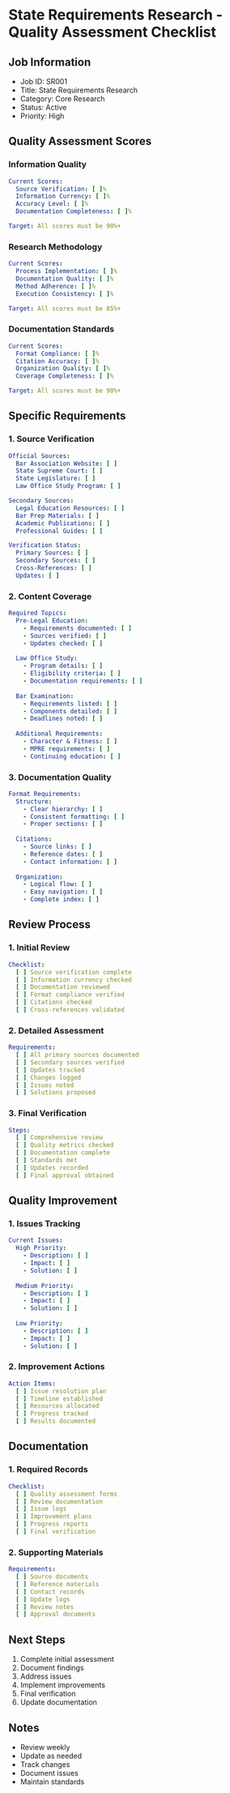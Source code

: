 # State Requirements Research - Quality Assessment Checklist

## Job Information
- Job ID: SR001
- Title: State Requirements Research
- Category: Core Research
- Status: Active
- Priority: High

## Quality Assessment Scores

### Information Quality
```yaml
Current Scores:
  Source Verification: [ ]%
  Information Currency: [ ]%
  Accuracy Level: [ ]%
  Documentation Completeness: [ ]%

Target: All scores must be 90%+
```

### Research Methodology
```yaml
Current Scores:
  Process Implementation: [ ]%
  Documentation Quality: [ ]%
  Method Adherence: [ ]%
  Execution Consistency: [ ]%

Target: All scores must be 85%+
```

### Documentation Standards
```yaml
Current Scores:
  Format Compliance: [ ]%
  Citation Accuracy: [ ]%
  Organization Quality: [ ]%
  Coverage Completeness: [ ]%

Target: All scores must be 90%+
```

## Specific Requirements

### 1. Source Verification
```yaml
Official Sources:
  Bar Association Website: [ ]
  State Supreme Court: [ ]
  State Legislature: [ ]
  Law Office Study Program: [ ]

Secondary Sources:
  Legal Education Resources: [ ]
  Bar Prep Materials: [ ]
  Academic Publications: [ ]
  Professional Guides: [ ]

Verification Status:
  Primary Sources: [ ]
  Secondary Sources: [ ]
  Cross-References: [ ]
  Updates: [ ]
```

### 2. Content Coverage
```yaml
Required Topics:
  Pre-Legal Education:
    - Requirements documented: [ ]
    - Sources verified: [ ]
    - Updates checked: [ ]
    
  Law Office Study:
    - Program details: [ ]
    - Eligibility criteria: [ ]
    - Documentation requirements: [ ]
    
  Bar Examination:
    - Requirements listed: [ ]
    - Components detailed: [ ]
    - Deadlines noted: [ ]
    
  Additional Requirements:
    - Character & Fitness: [ ]
    - MPRE requirements: [ ]
    - Continuing education: [ ]
```

### 3. Documentation Quality
```yaml
Format Requirements:
  Structure:
    - Clear hierarchy: [ ]
    - Consistent formatting: [ ]
    - Proper sections: [ ]
    
  Citations:
    - Source links: [ ]
    - Reference dates: [ ]
    - Contact information: [ ]
    
  Organization:
    - Logical flow: [ ]
    - Easy navigation: [ ]
    - Complete index: [ ]
```

## Review Process

### 1. Initial Review
```yaml
Checklist:
  [ ] Source verification complete
  [ ] Information currency checked
  [ ] Documentation reviewed
  [ ] Format compliance verified
  [ ] Citations checked
  [ ] Cross-references validated
```

### 2. Detailed Assessment
```yaml
Requirements:
  [ ] All primary sources documented
  [ ] Secondary sources verified
  [ ] Updates tracked
  [ ] Changes logged
  [ ] Issues noted
  [ ] Solutions proposed
```

### 3. Final Verification
```yaml
Steps:
  [ ] Comprehensive review
  [ ] Quality metrics checked
  [ ] Documentation complete
  [ ] Standards met
  [ ] Updates recorded
  [ ] Final approval obtained
```

## Quality Improvement

### 1. Issues Tracking
```yaml
Current Issues:
  High Priority:
    - Description: [ ]
    - Impact: [ ]
    - Solution: [ ]
    
  Medium Priority:
    - Description: [ ]
    - Impact: [ ]
    - Solution: [ ]
    
  Low Priority:
    - Description: [ ]
    - Impact: [ ]
    - Solution: [ ]
```

### 2. Improvement Actions
```yaml
Action Items:
  [ ] Issue resolution plan
  [ ] Timeline established
  [ ] Resources allocated
  [ ] Progress tracked
  [ ] Results documented
```

## Documentation

### 1. Required Records
```yaml
Checklist:
  [ ] Quality assessment forms
  [ ] Review documentation
  [ ] Issue logs
  [ ] Improvement plans
  [ ] Progress reports
  [ ] Final verification
```

### 2. Supporting Materials
```yaml
Requirements:
  [ ] Source documents
  [ ] Reference materials
  [ ] Contact records
  [ ] Update logs
  [ ] Review notes
  [ ] Approval documents
```

## Next Steps
1. Complete initial assessment
2. Document findings
3. Address issues
4. Implement improvements
5. Final verification
6. Update documentation

## Notes
- Review weekly
- Update as needed
- Track changes
- Document issues
- Maintain standards 